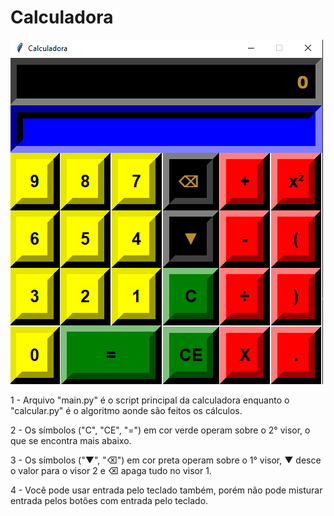 # Calculadora 

![alt text](calc.png "Title")

1 - Arquivo "main.py" é o script principal da calculadora enquanto o "calcular.py" é o algoritmo aonde são feitos os cálculos.

2 - Os símbolos ("C", "CE", "=")  em cor verde operam sobre o 2° visor, o que se encontra mais abaixo.

3 - Os símbolos ("▼", "⌫") em cor preta operam sobre o 1° visor, ▼ desce o valor para o visor 2
e ⌫ apaga tudo no visor 1.

4 - Você pode usar entrada pelo teclado também, porém não pode misturar entrada
pelos botões com entrada pelo teclado.